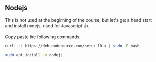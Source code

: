 ## Nodejs

This is not used at the beginning of the course, but let's get a head start and install nodejs, used for Javascript :thumbsup:.

Copy paste the following commands:


```bash
curl -sL https://deb.nodesource.com/setup_10.x | sudo -E bash -
```
```bash
sudo apt install -y nodejs
```
